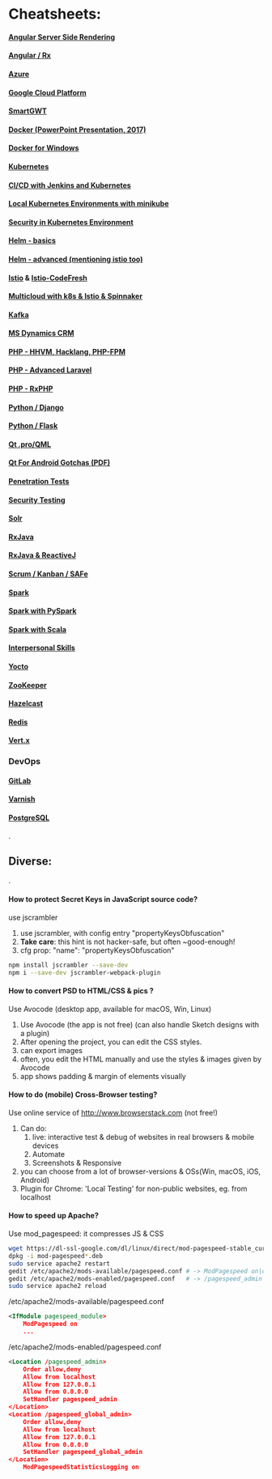 <link rel="stylesheet" href="_github-markdown.css">

# Cheatsheets:

#### [Angular Server Side Rendering](ngssr/ng.ssr.md)
#### [Angular / Rx](../../../../artiFlow/blob/master/README.md#rx-cheatsheet)

#### [Azure](azure/azure.md)
#### [Google Cloud Platform](gcp/gcp.md)

#### [SmartGWT](gwt/smartgwt.md)

#### [Docker (PowerPoint Presentation, 2017)](./../docker/docker.pptx)
#### [Docker for Windows](./../docker/docker4windows.md)
#### [Kubernetes](./../docker/k8s.md)
#### [CI/CD with Jenkins and Kubernetes](ci_cd_jenkins_kubernetes.md)
#### [Local Kubernetes Environments with minikube](./../docker/k8slocal.md)
#### [Security in Kubernetes Environment](sectest/sec_k8s.md)
#### [Helm - basics](helm/helm.md)
#### [Helm - advanced (mentioning istio too)](helm/helm4k8s.md)
#### [Istio](helm/istio.md) & [Istio-CodeFresh](helm/istio_helm_canary.md)
#### [Multicloud with k8s & Istio & Spinnaker](helm/multicloud.md)

#### [Kafka](./kafka/kafka.md)

#### [MS Dynamics CRM](./ms_dynamics/ms_dynamics.md)

#### [PHP - HHVM, Hacklang, PHP-FPM](hhvm/hhvm.md)
#### [PHP - Advanced Laravel](php/laravel.md)
#### [PHP - RxPHP](php/rxphp.md)

#### [Python / Django](../../../../spycy/blob/master/cheatsheet/django.md)
#### [Python / Flask](../../../../spycy/blob/master/cheatsheet/flask.md)

#### [Qt .pro/QML](../../../../qBoss/blob/master/qt_cheatsheet.md)
#### [Qt For Android Gotchas (PDF)](../../../../qBoss/blob/master/qt4android_hints/qt4android_hints_for_beginners.pdf)

#### [Penetration Tests](./sectest/pentest.md)
#### [Security Testing](./sectest/sectest.md)

#### [Solr](./solr/solr.md)

#### [RxJava](./rx/rxjava.md)
#### [RxJava & ReactiveJ](./rx/reactivej.md)

#### [Scrum / Kanban / SAFe](scrum/scrum.md)

#### [Spark](spark/spark.md)
#### [Spark with PySpark](spark/spark_pyspark.md)
#### [Spark with Scala](spark/sparkwithscala.md)

#### [Interpersonal Skills](interpersonalskills.md)

#### [Yocto](yocto/yocto.md)
#### [ZooKeeper](zookeeper/zookeeper.md)
#### [Hazelcast](./hazelcast/hazelcast.md)
#### [Redis](./redis/redis.md)
#### [Vert.x](./vertx/vertx.md)

### DevOps
#### [GitLab](./devops/gitlab.md)
#### [Varnish](./devops/varnish.md)
#### [PostgreSQL](./devops/postgres.md)

.

## Diverse:

.

#### How to protect Secret Keys in JavaScript source code?
use jscrambler
1. use jscrambler, with config entry "propertyKeysObfuscation"
2. **Take care**: this hint is not hacker-safe, but often ~good-enough!
3. cfg prop: "name": "propertyKeysObfuscation"
```sh
npm install jscrambler --save-dev 
npm i --save-dev jscrambler-webpack-plugin 
```

#### How to convert PSD to HTML/CSS & pics ?
Use Avocode (desktop app, available for macOS, Win, Linux)
1. Use Avocode (the app is not free) (can also handle Sketch designs with a plugin)
2. After opening the project, you can edit the CSS styles.
3. can export images
4. often, you edit the HTML manually and use the styles & images given by Avocode
5. app shows padding & margin of elements visually

#### How to do (mobile) Cross-Browser testing? 
Use online service of http://www.browserstack.com (not free!)
1. Can do:
    1. live: interactive test & debug of websites in real browsers & mobile devices
    2. Automate
    3. Screenshots & Responsive
2. you can choose from a lot of browser-versions & OSs(Win, macOS, iOS, Android)
3. Plugin for Chrome: 'Local Testing' for non-public websites, eg. from localhost

#### How to speed up Apache?
Use mod_pagespeed: it compresses JS & CSS
```sh
wget https://dl-ssl-google.com/dl/linux/direct/mod-pagespeed-stable_current_amd64.deb
dpkg -i mod-pagespeed*.deb
sudo service apache2 restart
gedit /etc/apache2/mods-available/pagespeed.conf # -> ModPagespeed on|off
gedit /etc/apache2/mods-enabled/pagespeed.conf   # -> /pagespeed_admin = Admin Area!
sudo service apache2 reload
```
/etc/apache2/mods-available/pagespeed.conf
```xml
<IfModule pagespeed_module>
    ModPagespeed on
    ...
```
/etc/apache2/mods-enabled/pagespeed.conf
```xml
<Location /pagespeed_admin>
    Order allow,deny
    Allow from localhost
    Allow from 127.0.0.1
    Allow from 0.0.0.0
    SetHandler pagespeed_admin
</Location>
<Location /pagespeed_global_admin>
    Order allow,deny
    Allow from localhost
    Allow from 127.0.0.1
    Allow from 0.0.0.0
    SetHandler pagespeed_global_admin
</Location>
    ModPagespeedStatisticsLogging on
```
